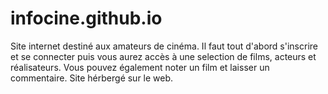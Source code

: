 # infocine.github.io

Site internet destiné aux amateurs de cinéma. 
Il faut tout d'abord s'inscrire et se connecter puis vous aurez accès à une selection de films, acteurs et réalisateurs.
Vous pouvez également noter un film et laisser un commentaire.
Site hérbergé sur le web.
